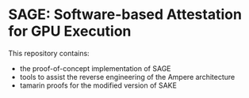 # SAGE: Software-based Attestation for GPU Execution

This repository contains:
- the proof-of-concept implementation of SAGE
- tools to assist the reverse engineering of the Ampere architecture
- tamarin proofs for the modified version of SAKE
